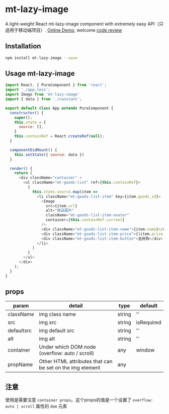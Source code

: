 # mt-lazy-image

A light-weight React mt-lazy-image component with extremely easy API（只适用于移动端项目）. [Online Demo](https://shenxuxiang.github.io/mt-lazy-image/), welcome [code review](https://github.com/shenxuxiang/mt-lazy-image)

## Installation
```sh
npm install mt-lazy-image --save
```

## Usage mt-lazy-image
```js
import React, { PureComponent } from 'react';
import './app.less';
import Image from 'mt-lazy-image'
import { data } from './constant';

export default class App extends PureComponent {
  constructor() {
    super();
    this.state = {
      source: [],
    }
    this.containRef = React.createRef(null);
  }

  componentDidMount() {
    this.setState({ source: data })
  }

  render() {
    return (
      <div className="container" >
        <ul className="mt-goods-list" ref={this.containRef}>
          {
            this.state.source.map(item =>
              <li className="mt-goods-list-item" key={item.goods_id}>
                <Image
                  src={item.url}
                  alt="商品图片"
                  className="mt-goods-list-item-avator"
                  container={this.containRef.current}
                />
                <div className="mt-goods-list-item-name">{item.name}</div>
                <div className="mt-goods-list-item-price">{(item.price / 100 || 0).toFixed(2)}</div>
                <div className="mt-goods-list-item-button">去抢购</div>
              </li>
            )
          }
        </ul>
      </div>
    );
  }
}
```

## props

| param                | detail                                                           | type     | default      |
| -------------------- | ---------------------------------------------------------------- | -------- | ------------ |
| className            | img class name                                                   | string   | ''           |
| src                  | img src                                                          | string   | isRequired   |
| defaultsrc           | img default src                                                  | string   | ''           |
| alt                  | img alt                                                          | string   | ''           |
| container            | Under which DOM node (overflow: auto / scroll)                   | any      | window       |
| propName             | Other HTML attributes that can be set on the img element         | any      |              |


## 注意
使用是需要注意 `container props`。这个props的值是一个设置了 `overflow: auto | scroll` 属性的 `dom` 元素
